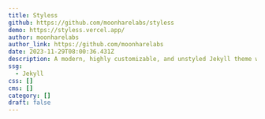 ```yaml
---
title: Styless
github: https://github.com/moonharelabs/styless
demo: https://styless.vercel.app/
author: moonharelabs
author_link: https://github.com/moonharelabs
date: 2023-11-29T08:00:36.431Z
description: A modern, highly customizable, and unstyled Jekyll theme with dark mode.
ssg:
  - Jekyll
css: []
cms: []
category: []
draft: false
---
```

